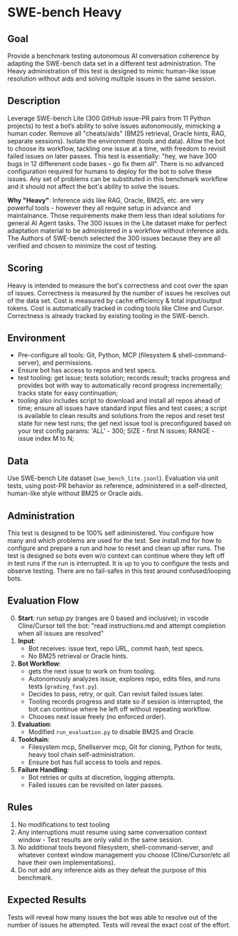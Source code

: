 # SWE-bench Heavy

## Goal
Provide a benchmark testing autonomous AI conversation coherence by adapting the SWE-bench data set in a different test administration. The Heavy administration of this test is designed to mimic human-like issue resolution without aids and solving multiple issues in the same session.

## Description
Leverage SWE-bench Lite (300 GitHub issue-PR pairs from 11 Python projects) to test a bot’s ability to solve issues autonomously, mimicking a human coder. Remove all "cheats/aids" (BM25 retrieval, Oracle hints, RAG, separate sessions). Isolate the environment (tools and data). Allow the bot to choose its workflow, tackling one issue at a time, with freedom to revisit failed issues on later passes. This test is essentially: "hey, we have 300 bugs in 12 differenent code bases - go fix them all". There is no advanced configuration required for humans to deploy for the bot to solve these issues. Any set of problems can be substituted in this benchmark workflow and it should not affect the bot's ability to solve the issues. 

**Why "Heavy"**: Inference aids like RAG, Oracle, BM25, etc. are very powerful tools - however they all require setup in advance and maintainance. Those requirements make them less than ideal solutions for general AI Agent tasks. The 300 issues in the Lite dataset make for perfect adaptation material to be administered in a workflow without inference aids. The Authors of SWE-bench selected the 300 issues because they are all verified and chosen to minimize the cost of testing. 

## Scoring
Heavy is intended to measure the bot's correctness and cost over the span of issues. Correctness is measured by the number of issues he resolves out of the data set. Cost is measured by cache efficiency & total input/output tokens. Cost is automatically tracked in coding tools like Cline and Cursor. Correctness is already tracked by existing tooling in the SWE-bench.

## Environment
- Pre-configure all tools: Git, Python, MCP (filesystem & shell-command-server), and permissions.
- Ensure bot has access to repos and test specs.
- test tooling: get issue; tests solution; records result; tracks progress and provides bot with way to automatically record progress incrementally; tracks state for easy continuation; 
- tooling also includes script to download and install all repos ahead of time; ensure all issues have standard input files and test cases; a script is available to clean results and solutions from the repos and reset test state for new test runs; the get next issue tool is preconfigured based on your test config params: 'ALL' - 300; SIZE - first N issues; RANGE - issue index M to N;

## Data
Use SWE-bench Lite dataset (`swe_bench_lite.jsonl`). Evaluation via unit tests, using post-PR behavior as reference, administered in a self-directed, human-like style without BM25 or Oracle aids.

## Administration
This test is designed to be 100% self administered. You configure how many and which problems are used for the test. See install.md for how to configure and prepare a run and how to reset and clean up after runs. The test is designed so bots even w/o context can continue where they left off in test runs if the run is interrupted. It is up to you to configure the tests and observe testing. There are no fail-safes in this test around confused/looping bots. 

## Evaluation Flow
0. **Start**: run setup.py (ranges are 0 based and inclusive); in vscode Cline/Cursor tell the bot: "read instructions.md and attempt completion when all issues are resolved"
1. **Input**:
   - Bot receives: issue text, repo URL, commit hash, test specs.
   - No BM25 retrieval or Oracle hints.
2. **Bot Workflow**:
   - gets the next issue to work on from tooling. 
   - Autonomously analyzes issue, explores repo, edits files, and runs tests (`grading_fast.py`).
   - Decides to pass, retry, or quit. Can revisit failed issues later.
   - Tooling records progress and state so if session is interrupted, the bot can continue where he left off without repeating workflow.
   - Chooses next issue freely (no enforced order).
3. **Evaluation**:
   - Modified `run_evaluation.py` to disable BM25 and Oracle.
4. **Toolchain**:
   - Filesystem mcp, Shellserver mcp, Git for cloning, Python for tests, heavy tool chain self-administration.
   - Ensure bot has full access to tools and repos.
5. **Failure Handling**:
   - Bot retries or quits at discretion, logging attempts.
   - Failed issues can be revisited on later passes.

## Rules
1. No modifications to test tooling
2. Any interruptions must resume using same conversation context window - Test results are only valid in the same session.
3. No additional tools beyond filesystem, shell-command-server, and whatever context window management you choose (Cline/Cursor/etc all have their own implementations).
4. Do not add any inference aids as they defeat the purpose of this benchmark.

## Expected Results
Tests will reveal how many issues the bot was able to resolve out of the number of issues he attempted. Tests will reveal the exact cost of the effort.
